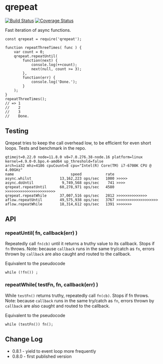 qrepeat
=======
[![Build Status](https://api.travis-ci.org/andrasq/node-qrepeat.svg?branch=master)](https://travis-ci.org/andrasq/node-qrepeat?branch=master)
[![Coverage Status](https://coveralls.io/repos/github/andrasq/node-qrepeat/badge.svg?branch=master)](https://coveralls.io/github/andrasq/node-qrepeat?branch=master)

Fast iteration of async functions.

    const qrepeat = require('qrepeat');

    function repeatThreeTimes( func ) {
        var count = 0;
        qrepeat.repeatUntil(
            function(next) {
                console.log(++count);
                next(null, count >= 3);
            },
            function(err) {
                console.log('Done.');
            }
        );
    }
    repeatThreeTimes();
    // => 1
    //    2
    //    3
    //    Done.


Testing
-------

Qrepeat tries to keep the call overhead low, to be efficient for even short loops.  Tests
and benchmark in the repo.

    qtimeit=0.22.0 node=11.8.0 v8=7.0.276.38-node.16 platform=linux kernel=4.9.0-0.bpo.4-amd64 up_threshold=false
    arch=ia32 mhz=4186 cpuCount=8 cpu="Intel(R) Core(TM) i7-6700K CPU @ 4.00GHz"
    name                          speed           rate
    async.whilst             13,162,223 ops/sec   1000 >>>>>
    async.doUntil             9,749,568 ops/sec    741 >>>>
    qrepeat.repeatUntil      60,278,971 ops/sec   4580 >>>>>>>>>>>>>>>>>>>>>>>
    qrepeat.repeatWhile      37,007,516 ops/sec   2812 >>>>>>>>>>>>>>
    aflow.repeatUntil        49,575,938 ops/sec   3767 >>>>>>>>>>>>>>>>>>>
    aflow.repeatWhile        18,314,612 ops/sec   1391 >>>>>>>


API
---

### repeatUntil( fn, callback(err) )

Repeatedly call `fn(cb)` until it returns a truthy value to its callback.  Stops if `fn` throws.
Note: because `callback` runs in the same try/catch as `fn`, errors thrown by `callback` are
also caught and routed to the callback.

Equivalent to the pseudocode

    while (!fn()) ;

### repeatWhile( testFn, fn, callback(err) )

While `testFn()` returns truthy, repeatedly call `fn(cb)`.  Stops if fn throws.
Note: because `callback` runs in the same try/catch as `fn`, errors thrown by `callback` are
also caught and routed to the callback.

Equivalent to the pseudocode

    while (testFn()) fn();


Change Log
----------

* 0.8.1 - yield to event loop more frequently
* 0.8.0 - first published version
